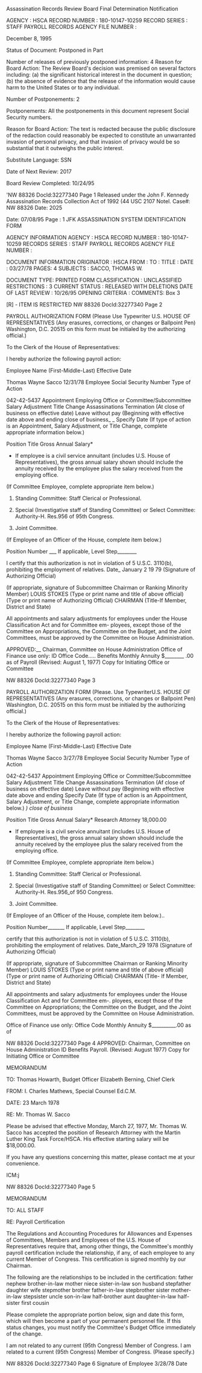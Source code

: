 Assassination Records Review Board
Final Determination Notification

AGENCY : HSCA
RECORD NUMBER : 180-10147-10259
RECORD SERIES : STAFF PAYROLL RECORDS
AGENCY FILE NUMBER :

December 8, 1995

Status of Document: Postponed in Part

Number of releases of previously postponed information: 4
Reason for Board Action: The Review Board's decision was premised on several factors
including: (a) the significant historical interest in the document in question; (b) the
absence of evidence that the release of the information would cause harm to the United
States or to any individual.

Number of Postponements: 2

Postponements: All the postponements in this document represent Social Security numbers.

Reason for Board Action: The text is redacted because the public disclosure of the redaction could
reasonably be expected to constitute an unwarranted invasion of personal privacy, and that invasion of
privacy would be so substantial that it outweighs the public interest.

Substitute Language: SSN

Date of Next Review: 2017

Board Review Completed: 10/24/95

'NW 88326
Docld:32277340 Page 1
Released under the John F. Kennedy Assassination Records Collection Act of 1992 (44 USC
2107 Notel. Case#: NW 88326 Date: 2025

Date: 07/08/95
Page : 1
JFK ASSASSINATION SYSTEM
IDENTIFICATION FORM

AGENCY INFORMATION
AGENCY : HSCA
RECORD NUMBER : 180-10147-10259
RECORDS SERIES : STAFF PAYROLL RECORDS
AGENCY FILE NUMBER :

DOCUMENT INFORMATION
ORIGINATOR : HSCA
FROM :
TO :
TITLE :
DATE : 03/27/78
PAGES: 4
SUBJECTS : SACCO, THOMAS W.

DOCUMENT TYPE: PRINTED FORM
CLASSIFICATION : UNCLASSIFIED
RESTRICTIONS : 3
CURRENT STATUS : RELEASED WITH DELETIONS
DATE OF LAST REVIEW : 10/26/95
OPENING CRITERIA :
COMMENTS: Box 3

[R] - ITEM IS RESTRICTED
NW 88326
Docld:32277340 Page 2

PAYROLL AUTHORIZATION FORM
(Please Use Typewriter U.S. HOUSE OF REPRESENTATIVES (Any erasures, corrections, or changes
or Ballpoint Pen) Washington, D.C. 20515 on this form must be initialed by the
authorizing official.)

To the Clerk of the House of Representatives:

I hereby authorize the following payroll action:

Employee Name (First-Middle-Last) Effective Date

Thomas Wayne Sacco 12/31/78
Employee Social Security Number Type of Action

042-42-5437 Appointment
Employing Office or Committee/Subcommittee Salary Adjustment
Title Change
Assassinations Termination (At close of business on effective date)
Leave without pay (Beginning with effective date above and ending
close of business_ _
Specify Date
(If type of action is an Appointment, Salary Adjustment, or Title Change, complete appropriate information below.)

Position Title Gross Annual Salary*

* If employee is a civil service annuitant (includes U.S. House of Representatives), the gross annual salary shown should include the annuity received by the employee
plus the salary received from the employing office.

(If Committee Employee, complete appropriate item below.)

1. Standing Committee: Staff Clerical or Professional.

2. Special (Investigative staff of Standing Committee) or Select Committee: Authority-H. Res.956 of 95th Congress.

3. Joint Committee.

(If Employee of an Officer of the House, complete item below.)

Position Number ___ If applicable, Level Step________

I certify that this authorization is not in violation of 5 U.S.C. 3110(b), prohibiting the employment of
relatives.
Date_ January 2 19 79 (Signature of Authorizing Official)

(If appropriate, signature of Subcommittee Chairman or Ranking Minority Member) LOUIS STOKES
(Type or print name and title of above official) (Type or print name of Authorizing Official)
CHAIRMAN
(Title-If Member, District and State)

All appointments and salary adjustments for employees under the House Classification Act and for Committee em-
ployees, except those of the Committee on Appropriations, the Committee on the Budget, and the Joint Committees, must
be approved by the Committee on House Administration.

APPROVED:__
Chairman, Committee on House Administration
Office of Finance use only: ID
Office Code..... Benefits
Monthly Annuity $________ .00 as of Payroll
(Revised: August 1, 1977)
Copy for Initiating Office or Committee

NW 88326
Docld:32277340 Page 3

PAYROLL AUTHORIZATION FORM
(Please. Use TypewriterU.S. HOUSE OF REPRESENTATIVES (Any erasures, corrections, or changes
or Ballpoint Pen) Washington, D.C. 20515 on this form must be initialed by the
authorizing official.)

To the Clerk of the House of Representatives:

I hereby authorize the following payroll action:

Employee Name (First-Middle-Last) Effective Date

Thomas Wayne Sacco 3/27/78
Employee Social Security Number Type of Action

042-42-5437 Appointment
Employing Office or Committee/Subcommittee Salary Adjustment
Title Change
Assassinations Termination (Af close of business on effective date)
Leave without pay (Beginning with effective date above and ending
Specify Date
(If type of action is an Appointment, Salary Adjustment, or Title Change, complete appropriate information below.)
_)
close of business_

Position Title Gross Annual Salary*
Research Attorney 18,000.00
* If employee is a civil service annuitant (includes U.S. House of Representatives), the gross annual salary shown should include the annuity received by the employee
plus the salary received from the employing office.

(If Committee Employee, complete appropriate item below.)

1. Standing Committee: Staff Clerical or Professional.

2. Special (Investigative staff of Standing Committee) or Select Committee: Authority-H. Res.956_of 950 Congress.

3. Joint Committee.

(If Employee of an Officer of the House, complete item below.)..

Position Number_______ If applicable, Level Step________

certify that this authorization is not in violation of 5 U.S.C. 3110(b), prohibiting the employment of
relatives.
Date_March_29 1978 (Signature of Authorizing Official)

(If appropriate, signature of Subcommittee Chairman or Ranking Minority Member) LOUIS STOKES
(Type or print name and title of above official) (Type or print name of Authorizing Official)
CHAIRMAN
(Title- If Member, District and State)

All appointments and salary adjustments for employees under the House Classification Act and for Committee em-.
ployees, except those of the Committee on Appropriations; the Committee on the Budget, and the Joint Committees, must
be approved by the Committee on House Administration.

Office of Finance use only:
Office Code
Monthly Annuity $__________.00 as of

NW 88326
DocId:32277340 Page 4
APPROVED:
Chairman, Committee on House Administration
ID
Benefits
Payroll.
(Revised: August 1977)
Copy for Initiating Office or Committee

MEMORANDUM

TO: Thomas Howarth, Budget Officer
Elizabeth Berning, Chief Clerk

FROM: I. Charles Mathews, Special Counsel Ed.C.M.

DATE: 23 March 1978

RE: Mr. Thomas W. Sacco

Please be advised that effective Monday, March 27,
1977, Mr. Thomas W. Sacco has accepted the position of Research
Attorney with the Martin Luther King Task Force/HSCA. His
effective starting salary will be $18,000.00.

If you have any questions concerning this matter,
please contact me at your convenience.

ICM:j

NW 88326
DocId:32277340 Page 5

MEMORANDUM

TO: ALL STAFF

RE: Payroll Certification

The Regulations and Accounting Procedures for Allowances and
Expenses of Committees, Members and Employees of the U.S. House of
Representatives require that, among other things, the Committee's
monthly payroll certification include the relationship, if any, of
each employee to any current Member of Congress. This certification
is signed monthly by our Chairman.

The following are the relationships to be included in the
certification:
father nephew brother-in-law
mother niece sister-in-law
son husband stepfather
daughter wife stepmother
brother father-in-law stepbrother
sister mother-in-law stepsister
uncle son-in-law half-brother
aunt daughter-in-law half-sister
first cousin

Please complete the appropriate portion below, sign and date
this form, which will then become a part of your permanent personnel
file. If this status changes, you must notify the Committee's Budget
Office immediately of the change.

I am not related to any current (95th Congress) Member of Congress.
I am related to a current (95th Congress) Member of Congress.
(Please specify.)

NW 88326
Docld:32277340 Page 6
Signature of Employee
3/28/78
Date
